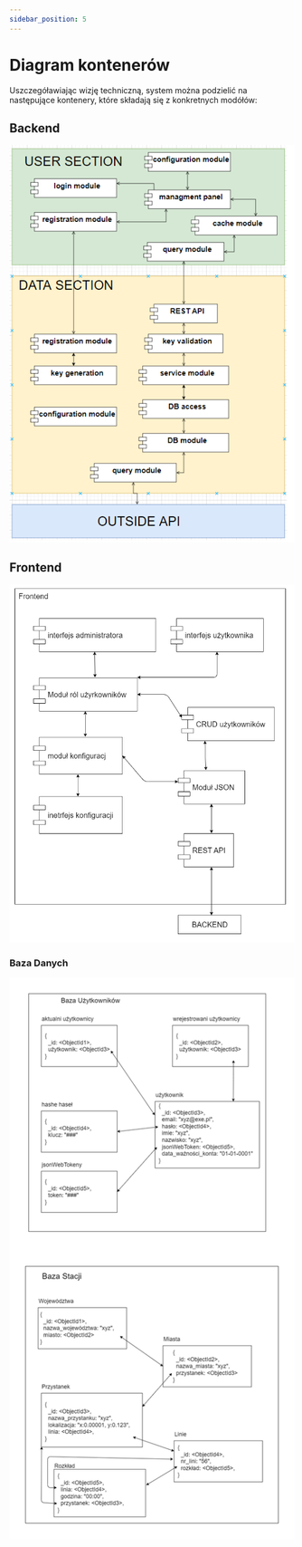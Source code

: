```yaml
---
sidebar_position: 5
---
```


# Diagram kontenerów 

Uszczegóławiając wizję techniczną, system można podzielić na następujące kontenery, które składają się z konkretnych modółów:

## Backend
![diagramBackend](backend.png "diagramBackend")

## Frontend
![diagramFrontend](frontend.png "diagramFrontend")

### Baza Danych
![diagramBazy](bazaDanych.png "diagramBazy")